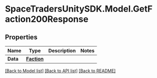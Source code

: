 # SpaceTradersUnitySDK.Model.GetFaction200Response

## Properties

Name | Type | Description | Notes
------------ | ------------- | ------------- | -------------
**Data** | [**Faction**](Faction.md) |  | 

[[Back to Model list]](../README.md#documentation-for-models) [[Back to API list]](../README.md#documentation-for-api-endpoints) [[Back to README]](../README.md)

